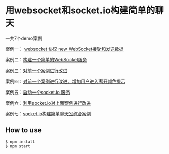 
# 用websocket和socket.io构建简单的聊天

一共7个demo案例

案例一： [websocket 协议 new WebSocket接受和发送数据](demo1/)

案例二：[构建一个简单的WebSocket服务](demo2/)

案例三：[对前一个案例进行改进](demo3/)

案例四：[对前一个案例进行改进，增加用户进入离开颜色提示](demo4/)

案例五：[启动一个socket.io 服务](demo5/)

案例六：[利用socket.io对上面案例进行改进](demo6/)


案例七：[socket.io构建简单聊天室综合案例](demo7/)


## How to use

```
$ npm install
$ npm start
```


